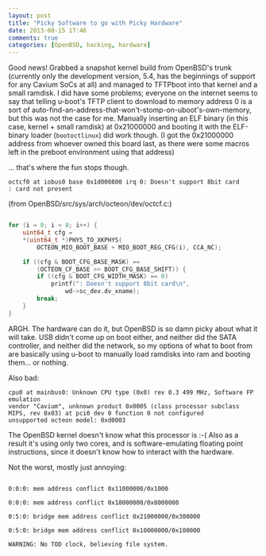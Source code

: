 ```yaml
---
layout: post
title: "Picky Software to go with Picky Hardware"
date: 2013-08-15 17:46
comments: true
categories: [OpenBSD, hacking, hardware]
---
```


Good news! Grabbed a snapshot kernel build from OpenBSD's trunk (currently only the development version, 5.4, has the beginnings of support for any Cavium SoCs at all) and managed to TFTPboot into that kernel and a small ramdisk.
I did have some problems; everyone on the internet seems to say that telling u-boot's TFTP client to download to memory address 0 is a sort of auto-find-an-address-that-won't-stomp-on-uboot's-own-memory, but this was not the case for me. Manually inserting an ELF binary (in this case, kernel + small ramdisk) at 0x21000000 and booting it with the ELF-binary loader (`bootoctlinux`) did work though. (I got the 0x21000000 address from whoever owned this board last, as there were some macros left in the preboot environment using that address)

... that's where the fun stops though.

``` text
octcf0 at iobus0 base 0x1d000800 irq 0: Doesn't support 8bit card
: card not present
```

(from OpenBSD/src/sys/arch/octeon/dev/octcf.c:)
``` c OpenBSD/src/sys/arch/octeon/dev/octcf.c

for (i = 0; i < 8; i++) {
	uint64_t cfg = 
	*(uint64_t *)PHYS_TO_XKPHYS(
		OCTEON_MIO_BOOT_BASE + MIO_BOOT_REG_CFG(i), CCA_NC);

	if ((cfg & BOOT_CFG_BASE_MASK) ==
		(OCTEON_CF_BASE >> BOOT_CFG_BASE_SHIFT)) {
		if ((cfg & BOOT_CFG_WIDTH_MASK) == 0)
			printf(": Doesn't support 8bit card\n",
				wd->sc_dev.dv_xname);
		break;
	}
}
```

ARGH. The hardware can do it, but OpenBSD is so damn picky about what it will take. USB didn't come up on boot either, and neither did the SATA controller, and neither did the network, so my options of what to boot from are basically using u-boot to manually load ramdisks into ram and booting them... or nothing.

Also bad:
``` text
cpu0 at mainbus0: Unknown CPU type (0x0) rev 0.3 499 MHz, Software FP emulation
vendor "Cavium", unknown product 0x0005 (class processor subclass MIPS, rev 0x03) at pci0 dev 0 function 0 not configured
unsupported octeon model: 0xd0003
```

The OpenBSD kernel doesn't know what this processor is :-(  Also as a result it's using only two cores, and is software-emulating floating point instructions, since it doesn't know how to interact with the hardware.


Not the worst, mostly just annoying:
``` text

0:0:0: mem address conflict 0x11000000/0x1000

0:0:0: mem address conflict 0x18000000/0x8000000

0:5:0: bridge mem address conflict 0x21000000/0x300000

0:5:0: bridge mem address conflict 0x10000000/0x100000

WARNING: No TOD clock, believing file system.
```

